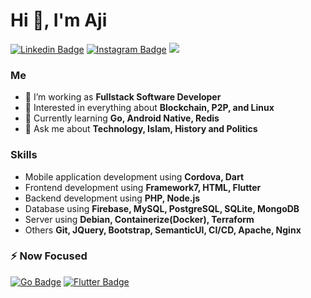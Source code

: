 # Hi 👋, I'm Aji
[![Linkedin Badge](https://img.shields.io/badge/linkedin-%230077B5.svg?&style=for-the-badge&logo=linkedin&logoColor=white)](https://www.linkedin.com/in/agung-setiyoaji-105750138/)
[![Instagram Badge](https://img.shields.io/badge/Instagram-E4405F?style=for-the-badge&logo=instagram&logoColor=white)](https://www.instagram.com/setiyoaji_am)
![](https://komarev.com/ghpvc/?username=setioaji&style=for-the-badge)

### Me
- 🌱 I’m working as **Fullstack Software Developer**
- 👯 Interested in everything about **Blockchain, P2P, and Linux**
- 🤔 Currently learning **Go, Android Native, Redis**
- 💬 Ask me about **Technology, Islam, History and Politics**
### Skills
- Mobile application development using **Cordova, Dart**
- Frontend development using **Framework7, HTML, Flutter**
- Backend development using **PHP, Node.js**
- Database using **Firebase, MySQL, PostgreSQL, SQLite, MongoDB**
- Server using **Debian, Containerize(Docker), Terraform**
- Others **Git, JQuery, Bootstrap, SemanticUI, CI/CD, Apache, Nginx**

### ⚡ Now Focused
[![Go Badge](https://img.shields.io/badge/Node.js-339933?style=for-the-badge&logo=nodedotjs&logoColor=white)](#)
[![Flutter Badge](https://img.shields.io/badge/Flutter-02569B?style=for-the-badge&logo=flutter&logoColor=white)](#)
